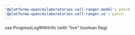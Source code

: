 ```yaml
---
'@platforma-open/milaboratories.cell-ranger.model': patch
'@platforma-open/milaboratories.cell-ranger.ui': patch
---
```


use ProgressLogWithInfo (with "live" boolean flag)
